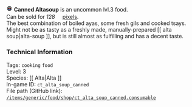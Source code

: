 ![ ](https://raw.githubusercontent.com/Ceterai/Enternia/main/items/generic/food/shop/ct_alta_soup_canned.png) **Canned Altasoup** is an uncommon lvl.3 food.  
Can be sold for *128* <img src="https://starbounder.org/mediawiki/images/2/21/Pixel.png" width="12" height="16"/> [pixels](https://starbounder.org/Pixel).  
The best combination of boiled ayas, some fresh gils and cooked tsays.  
Might not be as tasty as a freshly made, manually-prepared [[ alta soup|alta-soup ]], but is still almost as fulfilling and has a decent taste.

### Technical Information

Tags: `cooking` `food`  
Level: 3  
Species: [[ Alta|Alta ]]  
In-game ID: `ct_alta_soup_canned`  
File path (GitHub link): [`/items/generic/food/shop/ct_alta_soup_canned.consumable`](https://github.com/Ceterai/Enternia/blob/main/items/generic/food/shop/ct_alta_soup_canned.consumable)
